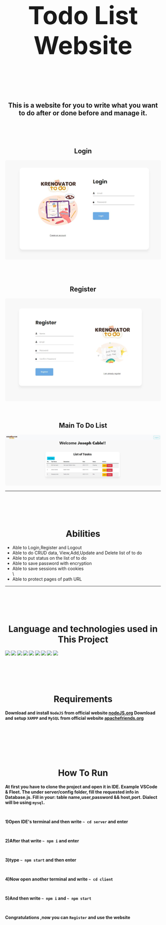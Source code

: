 <h1 align='center' style="font-size:5rem"><b>Todo List Website</b></h1>

<br><br><br>
<h2 align='center'>
    This is a website for you to write what you want to do after or done before and manage it.
</h2>

<br><br><br>
<div align='center'>
    <h2>Login</h2>
    <img style='border-radius:5px' src="https://github.com/haiyi-new/Todo-App-Krenovator--Project1-/blob/master/images/login.jpg"></img>
    <br>
    <br><br><br>
    <h2>Register</h2>
    <img style='border-radius:5px' src="https://github.com/haiyi-new/Todo-App-Krenovator--Project1-/blob/master/images/register.jpg"></img>
    <br><br><br>
    <h2>Main To Do List</h2>
    <img style='border-radius:5px' src="https://github.com/haiyi-new/Todo-App-Krenovator--Project1-/blob/master/images/main.jpg"></img>
</div>
<hr>

<br><br><br><br>

<h1 align='center'><b>Abilities</b></h1>

<ul>
<li> Able to Login,Register and Logout</li>
<li> Able to do CRUD data, View,Add,Update and Delete list of to do</li>
<li> Able to put status on the list of to do</li>
<li> Able to save password with encryption</li>
<li> Able to save sessions with cookies</li>\
<li> Able to protect pages of path URL</li>
 </ul>

<hr>
<br><br><br><br>
<h1 align='center'><b>Language and technologies used in This Project</h1>
<img src="https://img.shields.io/badge/NPM-%23000000.svg?style=for-the-badge&logo=npm&logoColor=white"></img>
<img src="https://img.shields.io/badge/html5-%23E34F26.svg?style=for-the-badge&logo=html5&logoColor=white"></img>
<img src="https://img.shields.io/badge/css3-%231572B6.svg?style=for-the-badge&logo=css3&logoColor=white"></img>
<img src="https://img.shields.io/badge/javascript-%23323330.svg?style=for-the-badge&logo=javascript&logoColor=%23F7DF1E"></img>
<img src="https://img.shields.io/badge/React-20232A?style=for-the-badge&logo=react&logoColor=61DAFB"></img>
<img src="https://img.shields.io/badge/Node.js-339933?style=for-the-badge&logo=nodedotjs&logoColor=white"></img>
<img src="https://img.shields.io/badge/Bootstrap-563D7C?style=for-the-badge&logo=bootstrap&logoColor=white"></img>
<img src="https://img.shields.io/badge/github-%23121011.svg?style=for-the-badge&logo=github&logoColor=white"></img>
<img src="https://img.shields.io/badge/MySQL-4479A1?style=for-the-badge&logo=mysql&logoColor=white"></img>




<br><br><br><br>

<h1 align='center'><b>Requirements</b></h1>

Download and install ``NodeJS`` from official website <a href="https://nodejs.org/">nodeJS.org</a>
Download and setup ``XAMPP`` and ``MySQL`` from official website <a href="https://www.apachefriends.org/">apachefriends.org</a>

<br>

<br><br><br><br>

<h1 align='center'><b>How To Run</b></h1>

At first you have to clone the project and open it in IDE. Example VSCode & Fleet. The under server/config folder, fill the requested info in Database.js.
Fill in your: table name,user,password && host,port. Dialect will be using ``mysql``.

<br>

1)Open IDE's terminal and then write  ``~ cd server`` and enter

<br>

2)After that write ``~ npm i`` and enter

<br>

3)type ``~ npm start`` and then enter

<br>

4)Now open another terminal and write ``~ cd client``

<br>

5)And then write ``~ npm i`` and ``~ npm start``

<br>

Congratulations ,now you can ``Register`` and use the website
